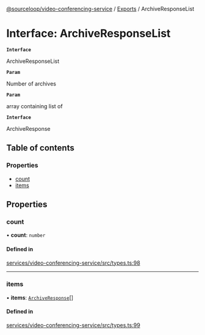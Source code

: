 [@sourceloop/video-conferencing-service](../README.md) / [Exports](../modules.md) / ArchiveResponseList

# Interface: ArchiveResponseList

**`Interface`**

ArchiveResponseList

**`Param`**

Number of archives

**`Param`**

array containing list of

**`Interface`**

ArchiveResponse

## Table of contents

### Properties

- [count](ArchiveResponseList.md#count)
- [items](ArchiveResponseList.md#items)

## Properties

### count

• **count**: `number`

#### Defined in

[services/video-conferencing-service/src/types.ts:98](https://github.com/sourcefuse/loopback4-microservice-catalog/blob/00e854d46/services/video-conferencing-service/src/types.ts#L98)

___

### items

• **items**: [`ArchiveResponse`](ArchiveResponse.md)[]

#### Defined in

[services/video-conferencing-service/src/types.ts:99](https://github.com/sourcefuse/loopback4-microservice-catalog/blob/00e854d46/services/video-conferencing-service/src/types.ts#L99)
